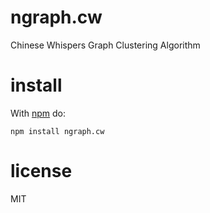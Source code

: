 # ngraph.cw

Chinese Whispers Graph Clustering Algorithm

# install

With [npm](https://npmjs.org) do:

```
npm install ngraph.cw
```

# license

MIT

